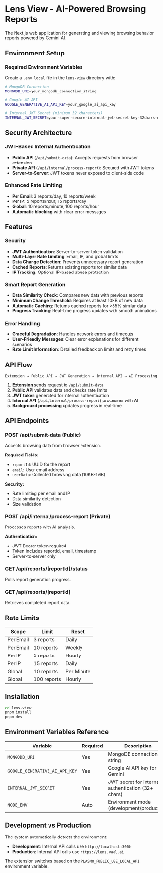 # Lens View - AI-Powered Browsing Reports

The Next.js web application for generating and viewing browsing behavior reports powered by Gemini AI.

## Environment Setup

### Required Environment Variables

Create a `.env.local` file in the `lens-view` directory with:

```bash
# MongoDB Connection
MONGODB_URI=your_mongodb_connection_string

# Google AI API
GOOGLE_GENERATIVE_AI_API_KEY=your_google_ai_api_key

# Internal JWT Secret (minimum 32 characters)
INTERNAL_JWT_SECRET=your-super-secure-internal-jwt-secret-key-32chars-minimum
```

## Security Architecture

### JWT-Based Internal Authentication

- **Public API** (`/api/submit-data`): Accepts requests from browser extension
- **Private API** (`/api/internal/process-report`): Secured with JWT tokens
- **Server-to-Server**: JWT tokens never exposed to client-side code

### Enhanced Rate Limiting

- **Per Email**: 3 reports/day, 10 reports/week
- **Per IP**: 5 reports/hour, 15 reports/day
- **Global**: 10 reports/minute, 100 reports/hour
- **Automatic blocking** with clear error messages

## Features

### Security

- **JWT Authentication**: Server-to-server token validation
- **Multi-Layer Rate Limiting**: Email, IP, and global limits
- **Data Change Detection**: Prevents unnecessary report generation
- **Cached Reports**: Returns existing reports for similar data
- **IP Tracking**: Optional IP-based abuse protection

### Smart Report Generation

- **Data Similarity Check**: Compares new data with previous reports
- **Minimum Change Threshold**: Requires at least 10KB of new data
- **Automatic Caching**: Returns cached reports for >85% similar data
- **Progress Tracking**: Real-time progress updates with smooth animations

### Error Handling

- **Graceful Degradation**: Handles network errors and timeouts
- **User-Friendly Messages**: Clear error explanations for different scenarios
- **Rate Limit Information**: Detailed feedback on limits and retry times

## API Flow

```
Extension → Public API → JWT Generation → Internal API → AI Processing
```

1. **Extension** sends request to `/api/submit-data`
2. **Public API** validates data and checks rate limits
3. **JWT token** generated for internal authentication
4. **Internal API** (`/api/internal/process-report`) processes with AI
5. **Background processing** updates progress in real-time

## API Endpoints

### POST /api/submit-data (Public)

Accepts browsing data from browser extension.

**Required Fields:**

- `reportId`: UUID for the report
- `email`: User email address
- `userData`: Collected browsing data (10KB-1MB)

**Security:**

- Rate limiting per email and IP
- Data similarity detection
- Size validation

### POST /api/internal/process-report (Private)

Processes reports with AI analysis.

**Authentication:**

- JWT Bearer token required
- Token includes reportId, email, timestamp
- Server-to-server only

### GET /api/reports/[reportId]/status

Polls report generation progress.

### GET /api/reports/[reportId]

Retrieves completed report data.

## Rate Limits

| Scope     | Limit       | Reset      |
| --------- | ----------- | ---------- |
| Per Email | 3 reports   | Daily      |
| Per Email | 10 reports  | Weekly     |
| Per IP    | 5 reports   | Hourly     |
| Per IP    | 15 reports  | Daily      |
| Global    | 10 reports  | Per Minute |
| Global    | 100 reports | Hourly     |

## Installation

```bash
cd lens-view
pnpm install
pnpm dev
```

## Environment Variables Reference

| Variable                       | Required | Description                                        |
| ------------------------------ | -------- | -------------------------------------------------- |
| `MONGODB_URI`                  | Yes      | MongoDB connection string                          |
| `GOOGLE_GENERATIVE_AI_API_KEY` | Yes      | Google AI API key for Gemini                       |
| `INTERNAL_JWT_SECRET`          | Yes      | JWT secret for internal authentication (32+ chars) |
| `NODE_ENV`                     | Auto     | Environment mode (development/production)          |

## Development vs Production

The system automatically detects the environment:

- **Development**: Internal API calls use `http://localhost:3000`
- **Production**: Internal API calls use `https://lens.vael.ai`

The extension switches based on the `PLASMO_PUBLIC_USE_LOCAL_API` environment variable.
